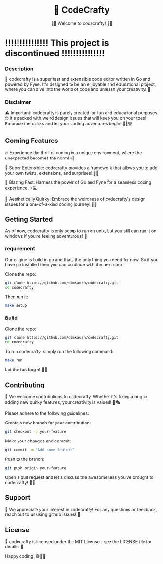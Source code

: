 <h1 align="center">🚀 CodeCrafty</h1>
<p align="center">
🎉📝 Welcome to codecrafty! 🎉📝
</p>


# !!!!!!!!!!!!!!!   This project is discontinued   !!!!!!!!!!!!!!!


### Description
🚀 codecrafty is a super fast and extensible code editor written in Go and powered by Fyne. It's designed to be an enjoyable and educational project, where you can dive into the world of code and unleash your creativity! 🤩

### Disclaimer
⚠️ Important: codecrafty is purely created for fun and educational purposes. 🤓 It's packed with weird design issues that will keep you on your toes! Embrace the quirks and let your coding adventures begin! 🕵️‍♂️💻

## Coming Features
🔥 Experience the thrill of coding in a unique environment, where the unexpected becomes the norm! 🌀🎢

🧩 Super Extensible: codecrafty provides a framework that allows you to add your own twists, extensions, and surprises! 🧠💡

🚀 Blazing Fast: Harness the power of Go and Fyne for a seamless coding experience. ⚡️💻

🌈 Aesthetically Quirky: Embrace the weirdness of codecrafty's design issues for a one-of-a-kind coding journey! 🎨😄

## Getting Started
As of now, codecrafty is only setup to run on unix, but you still can run it on windows if you're feeling adventurous! 🤠

### requirement
Our engine is build in go and thats the only thing you need for now. So if you have go installed then you can continue with the next step

Clone the repo:
```bash
git clone https://github.com/dimkauzh/codecrafty.git
cd codecrafty
```

Then run it:
```bash
make setup
```
### Build
Clone the repo:
```bash
git clone https://github.com/dimkauzh/codecrafty.git
cd codecrafty
```

To run codecrafty, simply run the following command:
```bash
make run
```

Let the fun begin! 🎉🚀

## Contributing
🙌 We welcome contributions to codecrafty! Whether it's fixing a bug or adding new quirky features, your creativity is valued! 🤝🎭

Please adhere to the following guidelines:

Create a new branch for your contribution:

```bash
git checkout -b your-feature
```

Make your changes and commit:

```bash
git commit -m "Add some feature"
```

Push to the branch:

```bash
git push origin your-feature
```

Open a pull request and let's discuss the awesomeness you've brought to codecrafty! 🚀📩

## Support
🤝 We appreciate your interest in codecrafty! For any questions or feedback, reach out to us using github issues! 💌

## License
📜 codecrafty is licensed under the MIT License - see the LICENSE file for details. 📄

Happy coding! 😄🚀🎉
